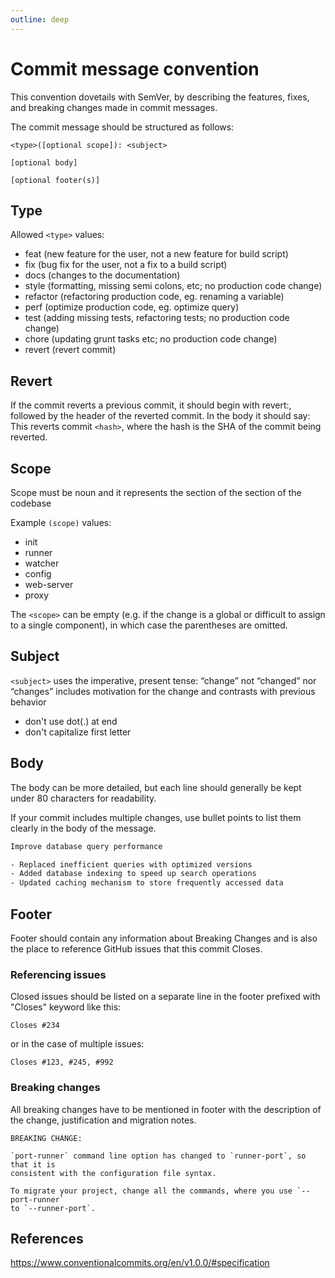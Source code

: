 ```yaml
---
outline: deep
---
```


# Commit message convention

This convention dovetails with SemVer, by describing the features, fixes, and breaking changes made in commit messages.

The commit message should be structured as follows:

```
<type>([optional scope]): <subject>

[optional body]

[optional footer(s)]
```

## Type

Allowed `<type>` values:

- feat (new feature for the user, not a new feature for build script)
- fix (bug fix for the user, not a fix to a build script)
- docs (changes to the documentation)
- style (formatting, missing semi colons, etc; no production code change)
- refactor (refactoring production code, eg. renaming a variable)
- perf (optimize production code, eg. optimize query)
- test (adding missing tests, refactoring tests; no production code change)
- chore (updating grunt tasks etc; no production code change)
- revert (revert commit)

## Revert

If the commit reverts a previous commit, it should begin with revert:, followed by the header of the reverted commit. In the body it should say: This reverts commit `<hash>`, where the hash is the SHA of the commit being reverted.

## Scope

Scope must be noun and it represents the section of the section of the codebase

Example `(scope)` values:
- init
- runner
- watcher
- config
- web-server
- proxy

The `<scope>` can be empty (e.g. if the change is a global or difficult to assign to a single component), in which case the parentheses are omitted.

## Subject

`<subject>` uses the imperative, present tense: “change” not “changed” nor “changes”
includes motivation for the change and contrasts with previous behavior

- don't use dot(.) at end
- don't capitalize first letter

## Body

The body can be more detailed, but each line should generally be kept under 80 characters for readability.

If your commit includes multiple changes, use bullet points to list them clearly in the body of the message.

```sh
Improve database query performance

- Replaced inefficient queries with optimized versions
- Added database indexing to speed up search operations
- Updated caching mechanism to store frequently accessed data
```

## Footer

Footer should contain any information about Breaking Changes and is also the place to reference GitHub issues that this commit Closes.


### Referencing issues

Closed issues should be listed on a separate line in the footer prefixed with "Closes" keyword like this:

```
Closes #234
```

or in the case of multiple issues:

```
Closes #123, #245, #992
```

### Breaking changes

All breaking changes have to be mentioned in footer with the description of the change, justification and migration notes.

```
BREAKING CHANGE:

`port-runner` command line option has changed to `runner-port`, so that it is
consistent with the configuration file syntax.

To migrate your project, change all the commands, where you use `--port-runner`
to `--runner-port`.
```

## References

https://www.conventionalcommits.org/en/v1.0.0/#specification